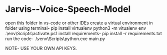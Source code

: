 # Jarvis--Voice-Speech-Model
open this folder in vs-code or other IDEs
create a virtual environment in folder using terminal-
      pip install virtualenv
      python3 -m vitualenv env
      .\env\Scripts\activate.ps1
install requirements-
      pip install -r requirements.txt
run the code-
      .\venv\Scripts\python.exe main.py

NOTE- USE YOUR OWN API KEYS.
